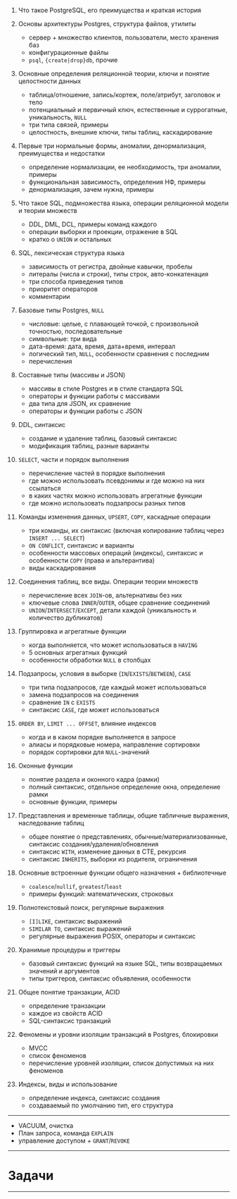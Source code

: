 1. Что такое PostgreSQL, его преимущества и краткая история

1. Основы архитектуры Postgres, структура файлов, утилиты

   - сервер + множество клиентов, пользователи, место хранения баз
   - конфигурационные файлы
   - `psql`, `{create|drop}db`, прочие

1. Основные определения реляционной теории, ключи и понятие целостности данных

   - таблица/отношение, запись/кортеж, поле/атрибут, заголовок и тело
   - потенциальный и первичный ключ, естественные и суррогатные, уникальность, `NULL`
   - три типа связей, примеры
   - целостность, внешние ключи, типы таблиц, каскадирование

1. Первые три нормальные формы, аномалии, денормализация, преимущества и недостатки

   - определение нормализации, ее необходимость, три аномалии, примеры
   - функциональная зависимость, определения НФ, примеры
   - денормализация, зачем нужна, примеры

1. Что такое SQL, подмножества языка, операции реляционной модели и теории множеств

   - DDL, DML, DCL, примеры команд каждого
   - операции выборки и проекции, отражение в SQL
   - кратко о `UNION` и остальных

1. SQL, лексическая структура языка

   - зависимость от регистра, двойные кавычки, пробелы
   - литералы (числа и строки), типы строк, авто-конкатенация
   - три способа приведения типов
   - приоритет операторов
   - комментарии

1. Базовые типы Postgres, `NULL`

   - числовые: целые, с плавающей точкой, с произвольной точностью, последовательные
   - символьные: три вида
   - дата-время: дата, время, дата+время, интервал
   - логический тип, `NULL`, особенности сравнения с последним
   - перечисления

1. Составные типы (массивы и JSON)

   - массивы в стиле Postgres и в стиле стандарта SQL
   - операторы и функции работы с массивами
   - два типа для JSON, их сравнение
   - операторы и функции работы с JSON

1. DDL, синтаксис

   - создание и удаление таблиц, базовый синтаксис
   - модификация таблиц, разные варианты

1. `SELECT`, части и порядок выполнения

   - перечисление частей в порядке выполнения
   - где можно использовать псевдонимы и где можно на них ссылаться
   - в каких частях можно использовать агрегатные функции
   - где можно использовать подзапросы разных типов

1. Команды изменения данных, `UPSERT`, `COPY`, каскадные операции

   - три команды, их синтаксис (включая копирование таблиц через `INSERT ... SELECT`)
   - `ON CONFLICT`, синтаксис и варианты
   - особенности массовых операций (индексы), синтаксис и особенности `COPY` (права и альтерантива)
   - виды каскадирования

1. Соединения таблиц, все виды. Операции теории множеств

   - перечисление всех `JOIN`-ов, альтернативы без них
   - ключевые слова `INNER`/`OUTER`, общее сравнение соединений
   - `UNION`/`INTERSECT`/`EXCEPT`, детали каждой (уникальность и количество дубликатов)

1. Группировка и агрегатные функции

   - когда выполняется, что может использоваться в `HAVING`
   - 5 основных агрегатных функций
   - особенности обработки `NULL` в столбцах

1. Подзапросы, условия в выборке (`IN`/`EXISTS`/`BETWEEN`), `CASE`

   - три типа подзапросов, где каждый может использоваться
   - замена подзапросов на соединения
   - сравнение `IN` с `EXISTS`
   - синтаксис `CASE`, где может использоваться

1. `ORDER BY`, `LIMIT ... OFFSET`, влияние индексов

   - когда и в каком порядке выполняется в запросе
   - алиасы и порядковые номера, направление сортировки
   - порядок сортировки для `NULL`-значений

1. Оконные функции

   - понятие раздела и оконного кадра (рамки)
   - полный синтаксис, отдельное определение окна, определение рамки
   - основные функции, примеры

1. Представления и временные таблицы, общие табличные выражения, наследование таблиц

   - общее понятие о представлениях, обычные/материализованные, синтаксис создания/удаления/обновления
   - синтаксис `WITH`, изменение данных в CTE, рекурсия
   - синтаксис `INHERITS`, выборки из родителя, ограничения

1. Основные встроенные функции общего назначения + библиотечные

   - `coalesce`/`nullif`, `greatest`/`least`
   - примеры функций: математических, строковых

1. Полнотекстовый поиск, регулярные выражения

   - `[I]LIKE`, синтаксис выражений
   - `SIMILAR TO`, синтаксис выражений
   - регулярные выражения POSIX, операторы и синтаксис

1. Хранимые процедуры и триггеры

   - базовый синтаксис функций на языке SQL, типы возвращаемых значений и аргументов
   - типы триггеров, синтаксис объявления, особенности

1. Общее понятие транзакции, ACID

   - определение транзакции
   - каждое из свойств ACID
   - SQL-синтаксис транзакций

1. Феномены и уровни изоляции транзакций в Postgres, блокировки

   - MVCC
   - список феноменов
   - перечисление уровней изоляции, список допустимых на них феноменов

1. Индексы, виды и использование

   - определение индекса, синтаксис создания
   - создаваемый по умолчанию тип, его структура

---

- VACUUM, очистка
- План запроса, команда `EXPLAIN`
- управление доступом + `GRANT`/`REVOKE`

---

# Задачи

---
